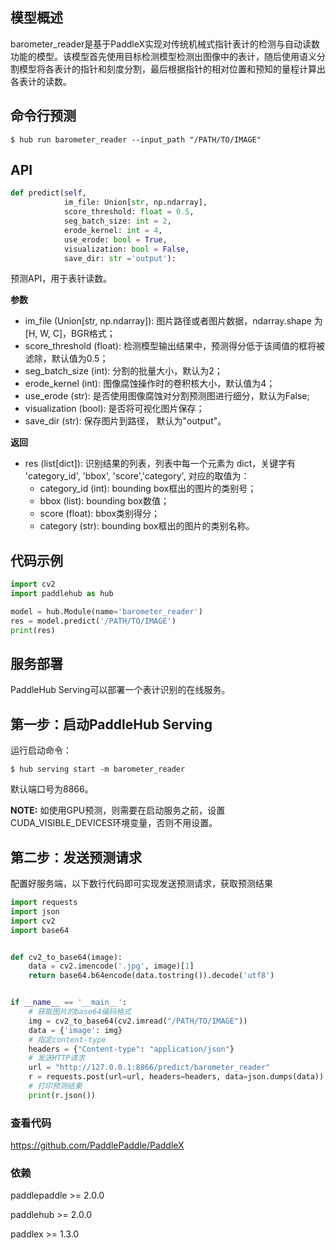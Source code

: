 ## 模型概述

barometer_reader是基于PaddleX实现对传统机械式指针表计的检测与自动读数功能的模型。该模型首先使用目标检测模型检测出图像中的表计，随后使用语义分割模型将各表计的指针和刻度分割，最后根据指针的相对位置和预知的量程计算出各表计的读数。

## 命令行预测

```
$ hub run barometer_reader --input_path "/PATH/TO/IMAGE"

```

## API

```python
def predict(self, 
            im_file: Union[str, np.ndarray], 
            score_threshold: float = 0.5, 
            seg_batch_size: int = 2, 
            erode_kernel: int = 4, 
            use_erode: bool = True, 
            visualization: bool = False, 
            save_dir: str ='output'):
```

预测API，用于表针读数。

**参数**

* im_file (Union\[str, np.ndarray\]): 图片路径或者图片数据，ndarray.shape 为 \[H, W, C\]，BGR格式；
* score\_threshold (float): 检测模型输出结果中，预测得分低于该阈值的框将被滤除，默认值为0.5；
* seg\_batch\_size (int): 分割的批量大小，默认为2；
* erode\_kernel (int): 图像腐蚀操作时的卷积核大小，默认值为4；
* use\_erode (str): 是否使用图像腐蚀对分割预测图进行细分，默认为False;
* visualization (bool): 是否将可视化图片保存；
* save_dir (str): 保存图片到路径， 默认为"output"。

**返回**

* res (list\[dict\]): 识别结果的列表，列表中每一个元素为 dict，关键字有 'category\_id', 'bbox', 'score','category', 对应的取值为：
  * category\_id (int): bounding box框出的图片的类别号；
  * bbox (list): bounding box数值；
  * score (float): bbox类别得分；
  * category (str):  bounding box框出的图片的类别名称。


## 代码示例

```python
import cv2
import paddlehub as hub

model = hub.Module(name='barometer_reader')
res = model.predict('/PATH/TO/IMAGE')
print(res)
```

## 服务部署

PaddleHub Serving可以部署一个表计识别的在线服务。

## 第一步：启动PaddleHub Serving

运行启动命令：

```shell
$ hub serving start -m barometer_reader
```

默认端口号为8866。

**NOTE:** 如使用GPU预测，则需要在启动服务之前，设置CUDA_VISIBLE_DEVICES环境变量，否则不用设置。

## 第二步：发送预测请求

配置好服务端，以下数行代码即可实现发送预测请求，获取预测结果

```python
import requests
import json
import cv2
import base64


def cv2_to_base64(image):
    data = cv2.imencode('.jpg', image)[1]
    return base64.b64encode(data.tostring()).decode('utf8')


if __name__ == '__main__':
    # 获取图片的base64编码格式
    img = cv2_to_base64(cv2.imread("/PATH/TO/IMAGE"))
    data = {'image': img}
    # 指定content-type
    headers = {"Content-type": "application/json"}
    # 发送HTTP请求
    url = "http://127.0.0.1:8866/predict/barometer_reader"
    r = requests.post(url=url, headers=headers, data=json.dumps(data))
    # 打印预测结果
    print(r.json())
```

### 查看代码

https://github.com/PaddlePaddle/PaddleX


### 依赖

paddlepaddle >= 2.0.0

paddlehub >= 2.0.0

paddlex >= 1.3.0


